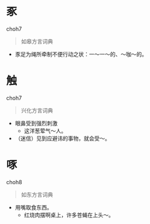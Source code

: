 # 豖
choh7
> 如皋方言词典
- 豕足为绳所牵制不便行动之状：一～一～的、～咖～的。

<!--
TODO 该音描述的是绳索突然绷紧的情态，与猪脚无关。考虑搐？搐释义“动而痛也”，被限制在生理上。
海安祎郎反映当地音coh8
-->

# 触
choh7
> 兴化方言词典
- 眼鼻受到强烈刺激
  - 这洋葱荤气～人。
- （迷信）见到应避讳的事物，就会受～。

# 啄
choh8
> 如东方言词典
- 用嘴取食东西。
  - 红烧肉摆啊桌上，许多苍蝇在上头～。
<!--
HISAHARA：如东choh8有“啄”、“啄食”含义
-->
